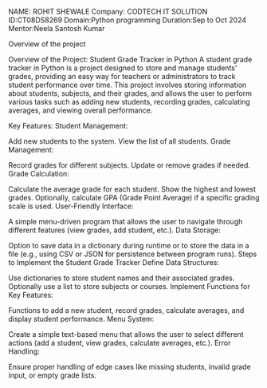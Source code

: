 NAME: ROHIT SHEWALE
Company: CODTECH IT SOLUTION 
ID:CT08DS8269 
Domain:Python programming 
Duration:Sep to Oct 2024
Mentor:Neela Santosh Kumar

Overview of the project


Overview of the Project: Student Grade Tracker in Python
A student grade tracker in Python is a project designed to store and manage students' grades, providing an easy way for teachers or administrators to track student performance over time. This project involves storing information about students, subjects, and their grades, and allows the user to perform various tasks such as adding new students, recording grades, calculating averages, and viewing overall performance.

Key Features:
Student Management:

Add new students to the system.
View the list of all students.
Grade Management:

Record grades for different subjects.
Update or remove grades if needed.
Grade Calculation:

Calculate the average grade for each student.
Show the highest and lowest grades.
Optionally, calculate GPA (Grade Point Average) if a specific grading scale is used.
User-Friendly Interface:

A simple menu-driven program that allows the user to navigate through different features (view grades, add student, etc.).
Data Storage:

Option to save data in a dictionary during runtime or to store the data in a file (e.g., using CSV or JSON for persistence between program runs).
Steps to Implement the Student Grade Tracker
Define Data Structures:

Use dictionaries to store student names and their associated grades.
Optionally use a list to store subjects or courses.
Implement Functions for Key Features:

Functions to add a new student, record grades, calculate averages, and display student performance.
Menu System:

Create a simple text-based menu that allows the user to select different actions (add a student, view grades, calculate averages, etc.).
Error Handling:

Ensure proper handling of edge cases like missing students, invalid grade input, or empty grade lists.
